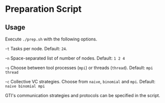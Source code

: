 # Preparation Script

## Usage

Execute `./prep.sh` with the following options.

-`t` Tasks per node. Default: `24`.

-`n` Space-separated list of number of nodes. Default:  `1 2 4`

-`s` Choose between tool processes (`mpi`) or threads (`thread`). Default: `mpi thread`

-`c` Collective VC strategies. Choose from `naive`, `binomial` and `mpi`. Default: `naive binomial mpi`

GTI's communication strategies and protocols can be specified in the script.
